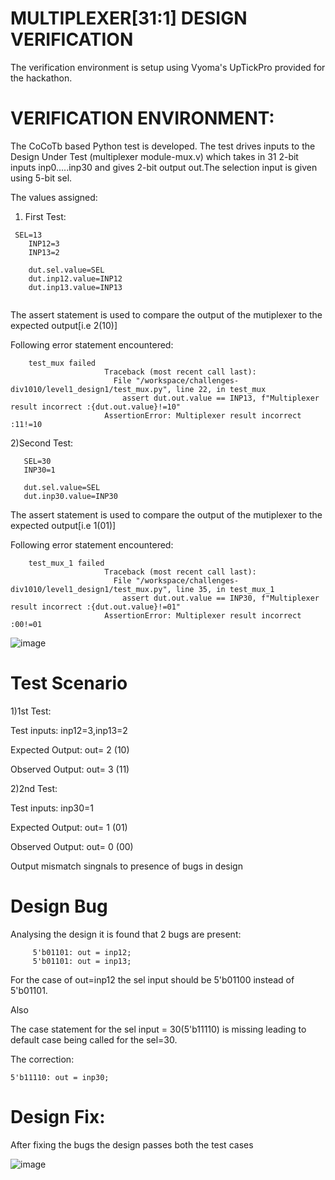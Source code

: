 # MULTIPLEXER[31:1] DESIGN VERIFICATION

The verification environment is setup using Vyoma's UpTickPro provided for the hackathon.

# VERIFICATION ENVIRONMENT:

The CoCoTb based Python test is developed. The test drives inputs to the Design Under Test (multiplexer module-mux.v) which takes in 31 2-bit inputs inp0.....inp30 and gives 2-bit output out.The selection input is given using 5-bit sel. 

The values assigned:
1) First Test:
```
 SEL=13
    INP12=3
    INP13=2

    dut.sel.value=SEL
    dut.inp12.value=INP12
    dut.inp13.value=INP13
 
 ```
   The assert statement is used to compare the output of the mutiplexer to the expected output[i.e 2(10)]
   
   Following error statement encountered:
   
```
    test_mux failed
                     Traceback (most recent call last):
                       File "/workspace/challenges-div1010/level1_design1/test_mux.py", line 22, in test_mux
                         assert dut.out.value == INP13, f"Multiplexer result incorrect :{dut.out.value}!=10"
                     AssertionError: Multiplexer result incorrect :11!=10
``` 
     
     
 2)Second Test:
 
 ```
    SEL=30
    INP30=1
    
    dut.sel.value=SEL
    dut.inp30.value=INP30
```
  
   The assert statement is used to compare the output of the mutiplexer to the expected output[i.e 1(01)]
   
   Following error statement encountered:
   
   
```
    test_mux_1 failed
                     Traceback (most recent call last):
                       File "/workspace/challenges-div1010/level1_design1/test_mux.py", line 35, in test_mux_1
                         assert dut.out.value == INP30, f"Multiplexer result incorrect :{dut.out.value}!=01"
                     AssertionError: Multiplexer result incorrect :00!=01
 ```                 
                     
   ![image](https://user-images.githubusercontent.com/78270386/180756460-fb5cd49e-43f5-4985-acc2-27d80ce10b7e.png)


# Test Scenario

1)1st Test:

Test inputs: inp12=3,inp13=2

Expected Output: out= 2 (10)

Observed Output: out= 3 (11)


2)2nd Test:

Test inputs: inp30=1

Expected Output: out= 1 (01)

Observed Output: out= 0 (00)



Output mismatch singnals to presence of bugs in design
 
 # Design Bug
 
 Analysing the design it is found that 2 bugs are present:
 ```
      5'b01101: out = inp12;
      5'b01101: out = inp13;
```

For the case of out=inp12 the sel input should be 5'b01100 instead of 5'b01101.

Also

The case statement for the sel input = 30(5'b11110) is missing leading to default case being called for the sel=30.

The correction:

```
5'b11110: out = inp30;

```

# Design Fix:

After fixing the bugs the design passes both the test cases


![image](https://user-images.githubusercontent.com/78270386/180758548-299e8544-7c1a-4c0f-9a05-1b35559ebb9d.png)



                     



